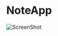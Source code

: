 # NoteApp

![ScreenShot](https://raw.github.com/DavidVallecios/NoteApp/master/screenshots/Grupo%203827.png)
